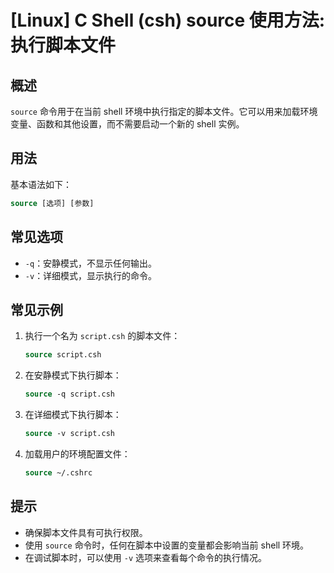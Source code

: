 # [Linux] C Shell (csh) source 使用方法: 执行脚本文件

## 概述
`source` 命令用于在当前 shell 环境中执行指定的脚本文件。它可以用来加载环境变量、函数和其他设置，而不需要启动一个新的 shell 实例。

## 用法
基本语法如下：
```csh
source [选项] [参数]
```

## 常见选项
- `-q`：安静模式，不显示任何输出。
- `-v`：详细模式，显示执行的命令。

## 常见示例
1. 执行一个名为 `script.csh` 的脚本文件：
   ```csh
   source script.csh
   ```

2. 在安静模式下执行脚本：
   ```csh
   source -q script.csh
   ```

3. 在详细模式下执行脚本：
   ```csh
   source -v script.csh
   ```

4. 加载用户的环境配置文件：
   ```csh
   source ~/.cshrc
   ```

## 提示
- 确保脚本文件具有可执行权限。
- 使用 `source` 命令时，任何在脚本中设置的变量都会影响当前 shell 环境。
- 在调试脚本时，可以使用 `-v` 选项来查看每个命令的执行情况。